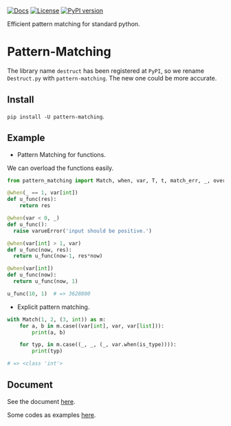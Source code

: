[![Docs](https://img.shields.io/badge/docs-destruct!-blue.svg?style=flat)](https://github.com/Xython/Destruct.py/blob/master/docs.md)
[![License](https://img.shields.io/badge/license-MIT-green.svg)](https://github.com/Xython/Destruct.py/blob/master/LICENSE)
[![PyPI version](https://img.shields.io/pypi/v/pattern-matching.svg)](https://pypi.python.org/pypi/pattern-matching)

Efficient pattern matching for standard python.

# Pattern-Matching
The library name `destruct` has been registered at `PyPI`, so we rename `Destruct.py` with `pattern-matching`. The new one could be more accurate.

## Install

`pip install -U pattern-matching`.

## Example

- Pattern Matching for functions. 

We can overload the functions easily.

```python
from pattern_matching import Match, when, var, T, t, match_err, _, overwrite

@when(_ == 1, var[int])
def u_func(res):
    return res

@when(var < 0, _)
def u_func():
  raise varueError('input should be positive.')

@when(var[int] > 1, var) 
def u_func(now, res):
  return u_func(now-1, res*now)

@when(var[int])
def u_func(now):
  return u_func(now, 1)

u_func(10, 1)  # => 3628800
```

- Explicit pattern matching. 

```python
with Match(1, 2, (3, int)) as m:
    for a, b in m.case((var[int], var, var[list])):
        print(a, b)

    for typ, in m.case((_, _, (_, var.when(is_type)))):
        print(typ)

# => <class 'int'>
```

## Document

See the document [here](https://github.com/Xython/Destruct.py/blob/master/docs.md).

Some codes as examples [here](https://github.com/Xython/pattern-matching/blob/master/tutorials.py).





